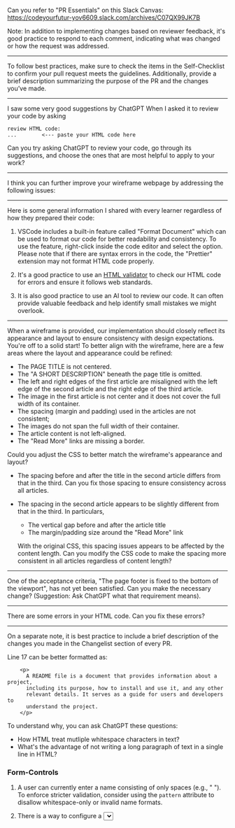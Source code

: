 Can you refer to "PR Essentials" on this Slack Canvas:
https://codeyourfutur-yov6609.slack.com/archives/C07QX99JK7B

Note: In addition to implementing changes based on reviewer feedback, it's good practice to respond to each comment, indicating what was changed or how the request was addressed.

---

To follow best practices, make sure to check the items in the Self-Checklist to confirm your pull request meets the guidelines. Additionally, provide a brief description summarizing the purpose of the PR and the changes you’ve made.


---

I saw some very good suggestions by ChatGPT When I asked it to review your code by asking
```
review HTML code:
...        <--- paste your HTML code here
```

Can you try asking ChatGPT to review your code, go through its suggestions, and choose the ones that are most helpful to apply to your work? 

---

I think you can further improve your wireframe webpage by addressing the following issues:



---

Here is some general information I shared with every learner regardless of how they prepared their code:

1. VSCode includes a built-in feature called "Format Document" which can be used to format our code for better readability and consistency.
To use the feature, right-click inside the code editor and select the option.
Please note that if there are syntax errors in the code, the "Prettier" extension may not format HTML code properly.

2. It's a good practice to use an [HTML validator](https://validator.w3.org/) to check our HTML code for errors and ensure it follows web standards.

3. It is also good practice to use an AI tool to review our code. It can often provide valuable feedback and help identify small mistakes we might overlook.

---
When a wireframe is provided, our implementation should closely reflect its appearance and layout to ensure consistency with design expectations. You're off to a solid start! To better align with the wireframe, here are a few areas where the layout and appearance could be refined:
  - The PAGE TITLE is not centered.
  - The "A SHORT DESCRIPTION" beneath the page title is omitted.
  - The left and right edges of the first article are misaligned with the left edge of the second article and the right edge of the third article.
  - The image in the first article is not center and it does not cover the full width of its container.
  - The spacing (margin and padding) used in the articles are not consistent; 
  - The images do not span the full width of their container.
  - The article content is not left-aligned.
  - The "Read More" links are missing a border.

Could you adjust the CSS to better match the wireframe's appearance and layout?

  - The spacing before and after the title in the second article differs from that in the third. Can you fix those spacing to ensure consistency across all articles.


- The spacing in the second article appears to be slightly different from that in the third. In particulars,
  - The vertical gap before and after the article title
  - The margin/padding size around the "Read More" link
  
  With the original CSS, this spacing issues appears to be affected by the content length. Can you modify the CSS code to make the spacing more consistent in all articles regardless of content length?

--- 
One of the acceptance criteria, "The page footer is fixed to the bottom of the viewport", has not yet been satisfied. Can you make the necessary change? (Suggestion: Ask ChatGPT what that requirement means).

---

There are some errors in your HTML code. Can you fix these errors?

--- 

On a separate note, it is best practice to include a brief description of the changes you made in the Changelist section of every PR.




Line 17 can be better formatted as:
```
    <p>
      A README file is a document that provides information about a project,
      including its purpose, how to install and use it, and any other
      relevant details. It serves as a guide for users and developers to
      understand the project.
    </p>
```

To understand why, you can ask ChatGPT these questions:
- How HTML treat mutliple whitespace characters in text?
- What's the advantage of not writing a long paragraph of text in a single line in HTML?



### Form-Controls
1. A user can currently enter a name consisting of only spaces (e.g., " "). To enforce stricter validation, consider using the `pattern` attribute to disallow whitespace-only or invalid name formats.

2. There is a way to configure a <select> element so that no option is selected by default, allowing the user to make an explicit choice.

